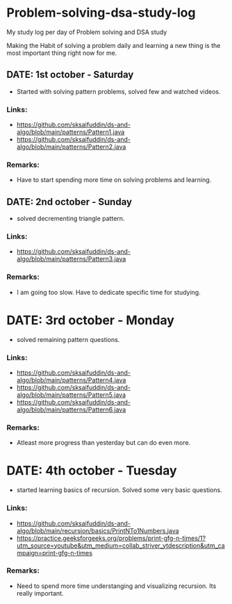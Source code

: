 # Problem-solving-dsa-study-log
My study log per day of Problem solving and DSA study

Making the Habit of solving a problem daily and learning a new thing is the most important thing right now for me.


## DATE: 1st october - Saturday
* Started with solving pattern problems, solved few and watched videos.

### Links:
* https://github.com/sksaifuddin/ds-and-algo/blob/main/patterns/Pattern1.java
* https://github.com/sksaifuddin/ds-and-algo/blob/main/patterns/Pattern2.java

### Remarks:
* Have to start spending more time on solving problems and learning.

## DATE: 2nd october - Sunday
* solved decrementing triangle pattern.

### Links:
* https://github.com/sksaifuddin/ds-and-algo/blob/main/patterns/Pattern3.java

### Remarks:
* I am going too slow. Have to dedicate specific time for studying.

# DATE: 3rd october - Monday
* solved remaining pattern questions.

### Links:
* https://github.com/sksaifuddin/ds-and-algo/blob/main/patterns/Pattern4.java
* https://github.com/sksaifuddin/ds-and-algo/blob/main/patterns/Pattern5.java
* https://github.com/sksaifuddin/ds-and-algo/blob/main/patterns/Pattern6.java

### Remarks:
* Atleast more progress than yesterday but can do even more.

# DATE: 4th october - Tuesday
* started learning basics of recursion. Solved some very basic questions.

### Links:
* https://github.com/sksaifuddin/ds-and-algo/blob/main/recursion/basics/PrintNTo1Numbers.java
* https://practice.geeksforgeeks.org/problems/print-gfg-n-times/1?utm_source=youtube&utm_medium=collab_striver_ytdescription&utm_campaign=print-gfg-n-times

### Remarks:
* Need to spend more time understanging and visualizing recursion. Its really important.
